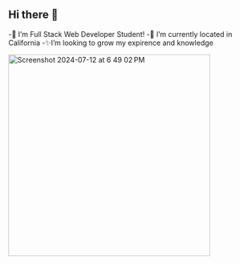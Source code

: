 ## Hi there 👋
-🔭 I’m Full Stack Web Developer Student!
-🌱 I’m currently located in California
-✨I’m looking to grow my expirence and knowledge


<img width="402" alt="Screenshot 2024-07-12 at 6 49 02 PM" src="https://github.com/user-attachments/assets/8e718f4b-250b-42b8-991d-82fb6ee86ccb">

<!--
**amontega/amontega** is a ✨ _special_ ✨ repository because its `README.md` (this file) appears on your GitHub profile.

Here are some ideas to get you started:

- 🔭 I’m Full Stack Web Developer Student;
- 🌱 I’m currently located in California
- 👯 I’m looking to grow my expeirnece and knowledge

-->

